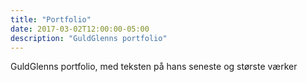 ```yaml
---
title: "Portfolio"
date: 2017-03-02T12:00:00-05:00
description: "GuldGlenns portfolio"
---
```

GuldGlenns portfolio, med teksten på hans seneste og største værker
